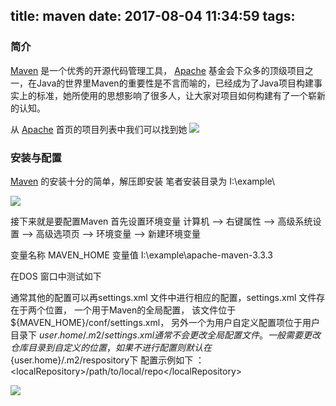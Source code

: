 title: maven
date: 2017-08-04 11:34:59
tags:
---
### 简介
[Maven](https://maven.apache.org) 是一个优秀的开源代码管理工具， [Apache](http://www.apache.org/) 基金会下众多的顶级项目之一，在Java的世界里Maven的重要性是不言而喻的，已经成为了Java项目构建事实上的标准，她所使用的思想影响了很多人，让大家对项目如何构建有了一个崭新的认知。

从 [Apache](http://www.apache.org/) 首页的项目列表中我们可以找到她
![](/images/lALPACOG82b-633NAgTNBZs_1435_516.png_620x10000q90g.jpg)
### 安装与配置
[Maven](https://maven.apache.org) 的安装十分的简单，解压即安装
笔者安装目录为 
I:\example\
<!-- more -->

![](/images/pasted-0.png)

接下来就是要配置Maven
首先设置环境变量
计算机 --> 右键属性 --> 高级系统设置 --> 高级选项页 -->  环境变量 --> 新建环境变量



变量名称 MAVEN_HOME
变量值 I:\example\apache-maven-3.3.3

在DOS 窗口中测试如下


通常其他的配置可以再settings.xml 文件中进行相应的配置，settings.xml 文件存在于两个位置，
一个用于Maven的全局配置，
该文件位于${MAVEN_HOME}/conf/settings.xml， 
另外一个为用户自定义配置项位于用户目录下
${user.home}/.m2/settings.xml
通常不会更改全局配置文件。
一般需要更改仓库目录到自定义的位置，如果不进行配置则默认在${user.home}/.m2/respository下
配置示例如下 ： &lt;localRepository>/path/to/local/repo&lt;/localRepository>

![](/images/pasted-1.png)